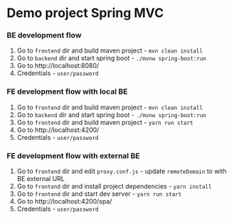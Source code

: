 # Demo project Spring MVC 

### BE development flow

1. Go to `frontend` dir and build maven project - `mvn clean install`
2. Go to `backend` dir and start spring boot - `./mvnw spring-boot:run`
3. Go to http://localhost:8080/
4. Credentials - `user/password`

### FE development flow with local BE

1. Go to `frontend` dir and build maven project - `mvn clean install`
2. Go to `backend` dir and start spring boot - `./mvnw spring-boot:run`
3. Go to `frontend` dir and build maven project - `yarn run start`
4. Go to http://localhost:4200/
5. Credentials - `user/password`

### FE development flow with external BE

1. Go to `frontend` dir and edit `proxy.conf.js` - update `remoteDomain` to with BE external URL
2. Go to `frontend` dir and install project dependencies - `yarn install`
3. Go to `frontend` dir and start dev server - `yarn run start`
4. Go to http://localhost:4200/spa/
5. Credentials - `user/password`
